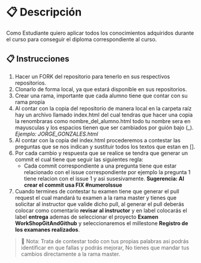 # 📋 Descripción
Como Estudiante quiero aplicar todos los conocimientos adquiridos durante el curso para conseguir el diploma correspondiente al curso.
## 📋 Instrucciones
1. Hacer un FORK del repositorio para tenerlo en sus respectivos repositorios.
2. Clonarlo de forma local, ya que estará disponible en sus repositorios.
3. Crear una rama, importante que cada alumno tiene que contar con su rama propia
4. Al contar con la copia del repositorio de manera local en la carpeta raíz hay un archivo llamado index.html del cual tendras que hacer una copia la renombraras como nombre_del_alumno.html todo tu nombre sera en mayusculas y los espacios tienen que ser cambiados por guión bajo (_). _Ejemplo: JORGE_GONZALES.html_
5. Al contar con la copia del index.html procederemos a contestar las preguntas que se nos indican y sustituir todos los textos que estan en [].
6. Por cada cambio y respuesta que se realice se tendra que generar un commit el cual tiene que seguir las siguientes regla:
   * Cada commit correspondiente a una pregunta tiene que estar relacionado con el issue correspondiente por ejemplo la pregunta 1 tiene relacion con el issue 1 y asi susesivamente. __Sugerencia: Al crear el commit usa FIX #numeroIssue__
7. Cuando termines de contestar tu examen tiene que generar el pull request el cual mandará tu examen a la rama master y tienes que solicitar al instructor que valide dicho pull, al generar el pull deberás colocar como comentario __revisar al instructor__ y en label colocarás el label __entrega__ ademas de seleccionar el proyecto __Examen WorkShopGitAndGithub__ y seleccionaremos el millestone __Registro de los examanes realizados__.

>🔖 Nota: Trata de contestar todo con tus propias palabras asi podrás identificar en que fallas y podrás mejorar, No tienes que mandar tus cambios directamente a la rama master.
